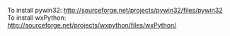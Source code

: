 To install pywin32: http://sourceforge.net/projects/pywin32/files/pywin32
To install wxPython: http://sourceforge.net/projects/wxpython/files/wxPython/